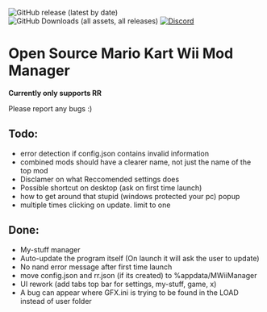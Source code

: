 ![GitHub release (latest by date)](https://img.shields.io/github/v/release/patchzyy/CT-MKWII-WPF?color=green&style=for-the-badge)
![GitHub Downloads (all assets, all releases)](https://img.shields.io/github/downloads/patchzyy/CT-MKWII-WPF/total?color=green&style=for-the-badge)
[![Discord](https://img.shields.io/discord/1253384439937896560)](https://discord.gg/vZ7T2wJnsq?color=7289da&style=for-the-badge)

# Open Source Mario Kart Wii Mod Manager


**Currently only supports RR**

Please report any bugs :)

## Todo:
- error detection if config.json contains invalid information
- combined mods should have a clearer name, not just the name of the top mod
- Disclamer on what Reccomended settings does
- Possible shortcut on desktop (ask on first time launch)
- how to get around that stupid (windows protected your pc) popup
- multiple times clicking on update. limit to one

## Done:
- My-stuff manager
- Auto-update the program itself (On launch it will ask the user to update)
- No nand error message after first time launch
- move config.json and rr.json (if its created) to %appdata/MWiiManager
- UI rework (add tabs top bar for settings, my-stuff, game, x)
- A bug can appear where GFX.ini is trying to be found in the LOAD instead of user folder

